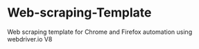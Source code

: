 # Web-scraping-Template
Web scraping template for Chrome and Firefox automation using webdriver.io V8

